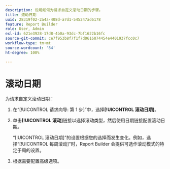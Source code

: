 ```yaml
---
description: 说明如何为请求自定义滚动日期的步骤。
title: 滚动日期
uuid: 28319f02-2a4a-408d-a7d1-545247ad6178
feature: Report Builder
role: User, Admin
exl-id: 621e3928-17d8-4b0a-93dc-7bf1622b16fc
source-git-commit: ce7f953b8f7f1f7d0616074454e4401937fcc0c7
workflow-type: tm+mt
source-wordcount: '84'
ht-degree: 100%

---
```


# 滚动日期

为请求自定义滚动日期：

1. 在“[!UICONTROL 请求向导: 第 1 步]”中，选择&#x200B;**[!UICONTROL 滚动日期]**。
1. 单击&#x200B;**[!UICONTROL 滚动]**&#x200B;链接以选择滚动类型，然后使用日期链接配置滚动日期。

   “[!UICONTROL 滚动日期]”的设置根据您的选择而发生变化。例如，选择“[!UICONTROL 每周滚动]”时，Report Builder 会提供可选作滚动模式的特定于周的设置。

1. 根据需要配置高级选项。
